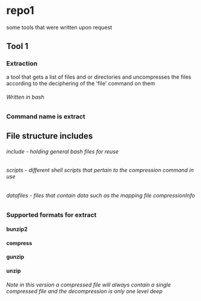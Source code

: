 # repo1
some tools that were written upon request
## Tool 1
### Extraction
a tool that gets a list of files and or directories and uncompresses the files according to the deciphering of the 'file' command on them 
###### Written in bash
### Command name is **extract**
## File structure includes
###### include - holding general bash files for reuse
###### scripts - different shell scripts that pertain to the compression command in use
###### datafiles - files that contain data such as the mapping file compressionInfo
### Supported formats for extract
#### bunzip2
#### compress
#### gunzip
#### unzip
###### Note in this version a compressed file will always contain a single compressed file and the decompression is only one level deep

